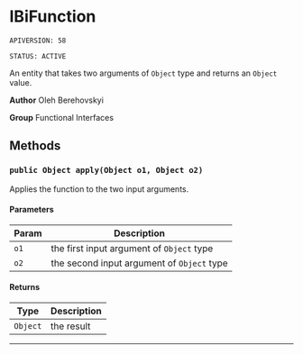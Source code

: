 # IBiFunction

`APIVERSION: 58`

`STATUS: ACTIVE`

An entity that takes two arguments of `Object` type and returns an `Object`
value.


**Author** Oleh Berehovskyi


**Group** Functional Interfaces

## Methods
### `public Object apply(Object o1, Object o2)`

Applies the function to the two input arguments.

#### Parameters

|Param|Description|
|---|---|
|`o1`|the first input argument of `Object` type|
|`o2`|the second input argument of `Object` type|

#### Returns

|Type|Description|
|---|---|
|`Object`|the result|

---
